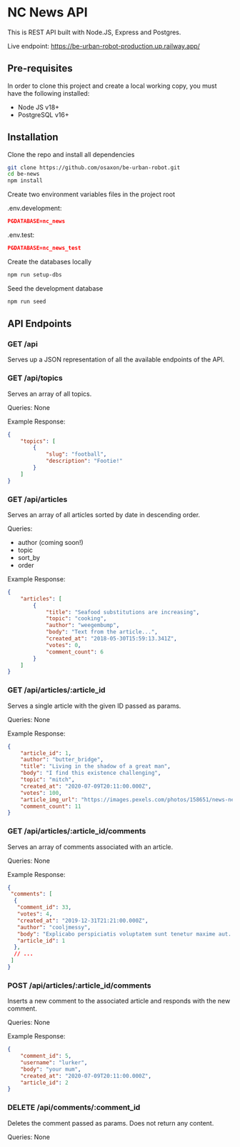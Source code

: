 # NC News API

This is REST API built with Node.JS, Express and Postgres.

Live endpoint: <https://be-urban-robot-production.up.railway.app/>

## Pre-requisites

In order to clone this project and create a local working copy, you must have the following installed:

- Node JS v18+
- PostgreSQL v16+

## Installation

Clone the repo and install all dependencies

```bash
git clone https://github.com/osaxon/be-urban-robot.git
cd be-news
npm install
```

Create two environment variables files in the project root

.env.development:

```json
PGDATABASE=nc_news
```

.env.test:

```json
PGDATABASE=nc_news_test
```

Create the databases locally

```bash
npm run setup-dbs
```

Seed the development database

```bash
npm run seed
```

## API Endpoints

### GET /api

Serves up a JSON representation of all the available endpoints of the API.

### GET /api/topics

Serves an array of all topics.

Queries: None

Example Response:

```json
{
    "topics": [
        {
            "slug": "football",
            "description": "Footie!"
        }
    ]
}
```

### GET /api/articles

Serves an array of all articles sorted by date in descending order.

Queries:

- author (coming soon!)
- topic
- sort_by
- order

Example Response:

```json
{
    "articles": [
        {
            "title": "Seafood substitutions are increasing",
            "topic": "cooking",
            "author": "weegembump",
            "body": "Text from the article...",
            "created_at": "2018-05-30T15:59:13.341Z",
            "votes": 0,
            "comment_count": 6
        }
    ]
}
```

### GET /api/articles/:article_id

Serves a single article with the given ID passed as params.

Queries: None

Example Response:

```json
{
    "article_id": 1,
    "author": "butter_bridge",
    "title": "Living in the shadow of a great man",
    "body": "I find this existence challenging",
    "topic": "mitch",
    "created_at": "2020-07-09T20:11:00.000Z",
    "votes": 100,
    "article_img_url": "https://images.pexels.com/photos/158651/news-newsletter-newspaper-information-158651.jpeg?w=700&h=700",
    "comment_count": 11
}
```

### GET /api/articles/:article_id/comments

Serves an array of comments associated with an article.

Queries: None

Example Response:

```json
{
 "comments": [
  {
   "comment_id": 33,
   "votes": 4,
   "created_at": "2019-12-31T21:21:00.000Z",
   "author": "cooljmessy",
   "body": "Explicabo perspiciatis voluptatem sunt tenetur maxime aut. Optio totam modi. Perspiciatis et quia.",
   "article_id": 1
  },
  // ...
 ]
}
```

### POST /api/articles/:article_id/comments

Inserts a new comment to the associated article and responds with the new comment.

Queries: None

Example Response:

```json
{
    "comment_id": 5,
    "username": "lurker",
    "body": "your mum",
    "created_at": "2020-07-09T20:11:00.000Z",
    "article_id": 2
}
```

### DELETE /api/comments/:comment_id

Deletes the comment passed as params. Does not return any content.

Queries: None
